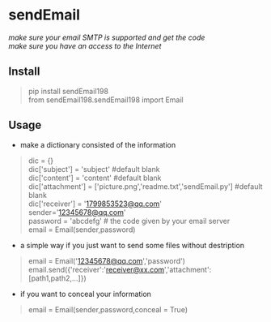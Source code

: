 # sendEmail
*make sure your email SMTP is supported and get the code*  
*make sure you have an access to the Internet*  

## Install  
> pip install sendEmail198  
> from sendEmail198.sendEmail198 import Email

## Usage
* make a dictionary consisted of the information
> dic = {}  
> dic['subject'] = 'subject'	#default blank	  
> dic['content'] = 'content'	#default blank  
> dic['attachment'] = ['picture.png','readme.txt','sendEmail.py'] #default blank  
> dic['receiver'] = '1799853523@qq.com'  
> sender='12345678@qq.com'      
> password = 'abcdefg'    # the code given by your email server  
> email = Email(sender,password)

* a simple way if you just want to send some files without destription
> email = Email('12345678@qq.com','password')  
> email.send({'receiver':'receiver@xx.com','attachment':[path1,path2,...]})    

* if you want to conceal your information
> email = Email(sender,password,conceal = True)  